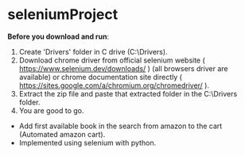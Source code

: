 # seleniumProject

**Before you download and run**:
1. Create 'Drivers' folder in C drive (C:\Drivers).
2. Download chrome driver from official selenium website ( https://www.selenium.dev/downloads/ ) (all browsers driver are available) or chrome documentation site directly ( https://sites.google.com/a/chromium.org/chromedriver/ ).
3. Extract the zip file and paste that extracted folder in the C:\Drivers folder.
4. You are good to go.




- Add first available book in the search from amazon to the cart (Automated amazon cart).
- Implemented using selenium with python.
